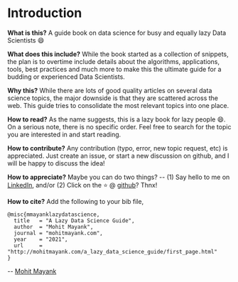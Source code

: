 Introduction
============================

**What is this?** A guide book on data science for busy and equally lazy Data Scientists 😄

**What does this include?** While the book started as a collection of snippets, the plan is to overtime include details about the algorithms, applications, tools, best practices and much more to make this the ultimate guide for a budding or experienced Data Scientists.

**Why this?** While there are lots of good quality articles on several data science topics, the major downside is that they are scattered across the web. This guide tries to consolidate the most relevant topics into one place.

**How to read?** As the name suggests, this is a lazy book for lazy people 😄. On a serious note, there is no specific order. Feel free to search for the topic you are interested in and start reading.

**How to contribute?** Any contribution (typo, error, new topic request, etc) is appreciated. Just create an issue, or start a new discussion on github, and I will be happy to discuss the idea!

**How to appreciate?** Maybe you can do two things? -- (1) Say hello to me on [LinkedIn](https://www.linkedin.com/in/imohitmayank/), and/or (2) Click on the ⭐ @ [github](https://github.com/imohitmayank/a_lazy_data_science_guide)? Thnx!

**How to cite?** Add the following to your bib file, 
```
@misc{mmayanklazydatascience,
  title   = "A Lazy Data Science Guide",
  author  = "Mohit Mayank",
  journal = "mohitmayank.com",
  year    = "2021",
  url     = "http://mohitmayank.com/a_lazy_data_science_guide/first_page.html"
}
```

-- [Mohit Mayank](https://mohitmayank.com)


